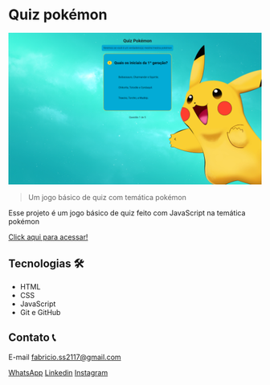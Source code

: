# Quiz pokémon

![Previw](preveiw.png)

>Um jogo básico de quiz com temática pokémon

Esse projeto é um jogo básico de quiz feito com JavaScript na temática pokémon

[Click aqui para acessar!](https://quiz-pokemon-nine.vercel.app)

## Tecnologias 🛠️
- HTML
- CSS
- JavaScript
- Git e GitHub 

## Contato 📞

E-mail fabricio.ss2117@gmail.com

[WhatsApp](https://api.whatsapp.com/send?phone=5581983587510&text=Oi%2C%20Fabr%C3%ADcio.%20Eu%20vi%20seu%20portif%C3%B3lio%20e%20gostei%20muito%20do%20seu%20trabalho%2C%20gostaria%20de%20conversar%20contigo.)
[Linkedin](https://www.linkedin.com/in/fabricio-ss/)
[Instagram](https://www.instagram.com/fabricio_ss.dev/)
